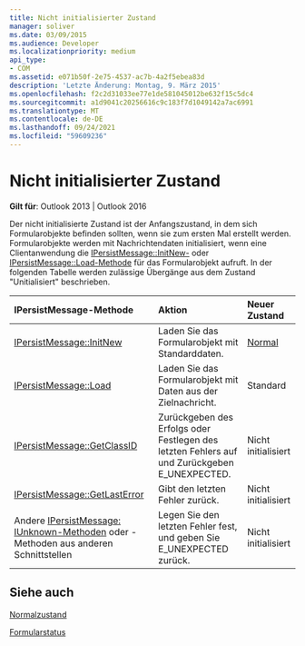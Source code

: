 ```yaml
---
title: Nicht initialisierter Zustand
manager: soliver
ms.date: 03/09/2015
ms.audience: Developer
ms.localizationpriority: medium
api_type:
- COM
ms.assetid: e071b50f-2e75-4537-ac7b-4a2f5ebea83d
description: 'Letzte Änderung: Montag, 9. März 2015'
ms.openlocfilehash: f2c2d31033ee77e1de581045012be632f15c5dc4
ms.sourcegitcommit: a1d9041c20256616c9c183f7d1049142a7ac6991
ms.translationtype: MT
ms.contentlocale: de-DE
ms.lasthandoff: 09/24/2021
ms.locfileid: "59609236"
---
```

# <a name="uninitialized-state"></a>Nicht initialisierter Zustand

  
  
**Gilt für**: Outlook 2013 | Outlook 2016 
  
Der nicht initialisierte Zustand ist der Anfangszustand, in dem sich Formularobjekte befinden sollten, wenn sie zum ersten Mal erstellt werden. Formularobjekte werden mit Nachrichtendaten initialisiert, wenn eine Clientanwendung die [IPersistMessage::InitNew-](ipersistmessage-initnew.md) oder [IPersistMessage::Load-Methode](ipersistmessage-load.md) für das Formularobjekt aufruft. In der folgenden Tabelle werden zulässige Übergänge aus dem Zustand "Unitialisiert" beschrieben. 
  
|**IPersistMessage-Methode**|**Aktion**|**Neuer Zustand**|
|:-----|:-----|:-----|
|[IPersistMessage::InitNew](ipersistmessage-initnew.md) <br/> |Laden Sie das Formularobjekt mit Standarddaten.  <br/> |[Normal](normal-state.md) <br/> |
|[IPersistMessage::Load](ipersistmessage-load.md) <br/> |Laden Sie das Formularobjekt mit Daten aus der Zielnachricht.  <br/> |Standard  <br/> |
|[IPersistMessage::GetClassID](ipersistmessage-getclassid.md) <br/> |Zurückgeben des Erfolgs oder Festlegen des letzten Fehlers auf und Zurückgeben E_UNEXPECTED.  <br/> |Nicht initialisiert  <br/> |
|[IPersistMessage::GetLastError](ipersistmessage-getlasterror.md) <br/> |Gibt den letzten Fehler zurück.  <br/> |Nicht initialisiert  <br/> |
|Andere [IPersistMessage: IUnknown-Methoden](ipersistmessageiunknown.md) oder -Methoden aus anderen Schnittstellen  <br/> |Legen Sie den letzten Fehler fest, und geben Sie E_UNEXPECTED zurück.  <br/> |Nicht initialisiert  <br/> |
   
## <a name="see-also"></a>Siehe auch



[Normalzustand](normal-state.md)
  
[Formularstatus](form-states.md)

